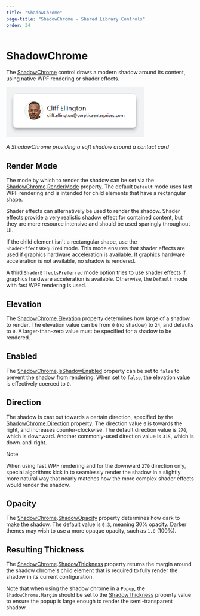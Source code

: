 ```yaml
---
title: "ShadowChrome"
page-title: "ShadowChrome - Shared Library Controls"
order: 34
---
```

# ShadowChrome

The [ShadowChrome](xref:@ActiproUIRoot.Controls.Primitives.ShadowChrome) control draws a modern shadow around its content, using native WPF rendering or shader effects.

![Screenshot](../images/shadowchrome.png)

*A ShadowChrome providing a soft shadow around a contact card*

## Render Mode

The mode by which to render the shadow can be set via the [ShadowChrome](xref:@ActiproUIRoot.Controls.Primitives.ShadowChrome).[RenderMode](xref:@ActiproUIRoot.Controls.Primitives.ShadowChrome.RenderMode) property.  The default `Default` mode uses fast WPF rendering and is intended for child elements that have a rectangular shape.

Shader effects can alternatively be used to render the shadow.  Shader effects provide a very realistic shadow effect for contained content, but they are more resource intensive and should be used sparingly throughout UI.

If the child element isn't a rectangular shape, use the `ShaderEffectsRequired` mode.  This mode ensures that shader effects are used if graphics hardware acceleration is available.  If graphics hardware acceleration is not available, no shadow is rendered.

A third `ShaderEffectsPreferred` mode option tries to use shader effects if graphics hardware acceleration is available.  Otherwise, the `Default` mode with fast WPF rendering is used.

## Elevation

The [ShadowChrome](xref:@ActiproUIRoot.Controls.Primitives.ShadowChrome).[Elevation](xref:@ActiproUIRoot.Controls.Primitives.ShadowChrome.Elevation) property determines how large of a shadow to render.  The elevation value can be from `0` (no shadow) to `24`, and defaults to `0`.  A larger-than-zero value must be specified for a shadow to be rendered.

## Enabled

The [ShadowChrome](xref:@ActiproUIRoot.Controls.Primitives.ShadowChrome).[IsShadowEnabled](xref:@ActiproUIRoot.Controls.Primitives.ShadowChrome.IsShadowEnabled) property can be set to `false` to prevent the shadow from rendering.  When set to `false`, the elevation value is effectively coerced to `0`.

## Direction

The shadow is cast out towards a certain direction, specified by the [ShadowChrome](xref:@ActiproUIRoot.Controls.Primitives.ShadowChrome).[Direction](xref:@ActiproUIRoot.Controls.Primitives.ShadowChrome.Direction) property.  The direction value `0` is towards the right, and increases counter-clockwise.  The default direction value is `270`, which is downward.  Another commonly-used direction value is `315`, which is down-and-right.

> [!NOTE]
> When using fast WPF rendering and for the downward `270` direction only, special algorithms kick in to seamlessly render the shadow in a slightly more natural way that nearly matches how the more complex shader effects would render the shadow.

## Opacity

The [ShadowChrome](xref:@ActiproUIRoot.Controls.Primitives.ShadowChrome).[ShadowOpacity](xref:@ActiproUIRoot.Controls.Primitives.ShadowChrome.ShadowOpacity) property determines how dark to make the shadow.  The default value is `0.3`, meaning 30% opacity.  Darker themes may wish to use a more opaque opacity, such as `1.0` (100%).

## Resulting Thickness

The [ShadowChrome](xref:@ActiproUIRoot.Controls.Primitives.ShadowChrome).[ShadowThickness](xref:@ActiproUIRoot.Controls.Primitives.ShadowChrome.ShadowThickness) property returns the margin around the shadow chrome's child element that is required to fully render the shadow in its current configuration.

Note that when using the shadow chrome in a `Popup`, the `ShadowChrome.Margin` should be set to the [ShadowThickness](xref:@ActiproUIRoot.Controls.Primitives.ShadowChrome.ShadowThickness) property value to ensure the popup is large enough to render the semi-transparent shadow.
